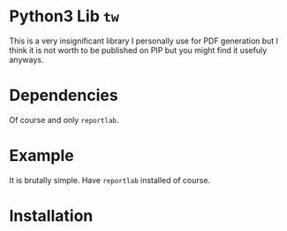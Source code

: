 # Python3 Lib `tw`

This is a very insignificant library I personally use for PDF generation but I think it is not worth to be published on PIP but you might find it usefuly anyways.

# Dependencies

Of course and only `reportlab`.

# Example

It is brutally simple. Have `reportlab` installed of course.



# Installation
